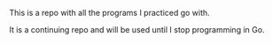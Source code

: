 This is a repo with all the programs I practiced go with.

It is a continuing repo and will be used until I stop programming in Go.
